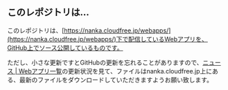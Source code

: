 ## このレポジトリは…
このレポジトリは、[https://nanka.cloudfree.jp/webapps/](https://nanka.cloudfree.jp/webapps/)下で配信しているWebアプリを、GitHub上でソース公開しているものです。

ただし、小さな更新ですとGitHubの更新を忘れることがありますので、[ニュース | Webアプリ一覧](https://nanka.cloudfree.jp/webapps/news/)の更新状況を見て、ファイルはnanka.cloudfree.jp上にある、最新のファイルをダウンロードしていただきますようお願い致します。
